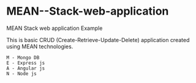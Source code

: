 # MEAN--Stack-web-application
MEAN Stack web application Example

This is basic CRUD (Create-Retrieve-Update-Delete) application created using MEAN technologies.

    M - Mongo DB
    E - Express js
    A - Angular js
    N - Node js



